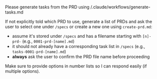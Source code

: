 Please generate tasks from the PRD using /.claude/workflows/generate-tasks.md

If not explicitly told which PRD to use, generate a list of PRDs and ask the user to select one under `/specs` or create a new one using `create-prd.md`:
- assume it's stored under `/specs` and has a filename starting with `[n]-prd-` (e.g., `0001-prd-[name].md`)
- it should not already have a corresponding task list in `/specs` (e.g., `tasks-0001-prd-[name].md`)
- **always** ask the user to confirm the PRD file name before proceeding

Make sure to provide options in number lists so I can respond easily (if multiple options).
